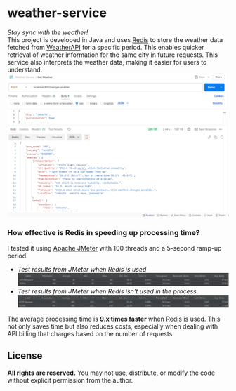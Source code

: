 # weather-service
*Stay sync with the weather!*  
This project is developed in Java and uses [Redis](https://redis.io/) to store the weather data fetched from [WeatherAPI](https://www.weatherapi.com)  for a specific period. This enables quicker retrieval of weather information for the same city in future requests. This service also interprets the weather data, making it easier for users to understand.   
![Weather Service API](./images/postman_weather-service.png) 

### How effective is Redis in speeding up processing time?
I tested it using [Apache JMeter](https://jmeter.apache.org/) with 100 threads and a 5-second ramp-up period.  
- *Test results from JMeter when Redis is used*  
![JMeter Result - with Redis](./images/jmeter_w-redis.png)
- *Test results from JMeter when Redis isn't used in the process.*  
![JMeter Result - without Redis](./images/jmeter_wo-redis.png)  

The average processing time is **9.x times faster** when Redis is used. This not only saves time but also reduces costs, especially when dealing with API billing that charges based on the number of requests.

## License
**All rights are reserved.** You may not use, distribute, or modify the code without explicit permission from the author.
